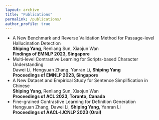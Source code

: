 ```yaml
---
layout: archive
title: "Publications"
permalink: /publications/
author_profile: true
---
```

* A New Benchmark and Reverse Validation Method for Passage-level Hallucination Detection<br />
**Shiping Yang**, Renliang Sun, Xiaojun Wan<br />
**Findings of EMNLP 2023, Singapore**
* Multi-level Contrastive Learning for Scripts-based Character Understanding<br />
Dawei Li, Hengyuan Zhang, Yanran Li, **Shiping Yang**<br />
**Proceedings of EMNLP 2023, Singapore**
* A New Dataset and Empirical Study for Sentence Simplification in Chinese<br />
**Shiping Yang**, Renliang Sun, Xiaojun Wan<br />
**Proceedings of ACL 2023, Toronto, Canada**
* Fine-grained Contrastive Learning for Definition Generation<br />
Hengyuan Zhang, Dawei Li, **Shiping Yang**, Yanran Li<br />
**Proceedings of AACL-IJCNLP 2023 (Oral)**
